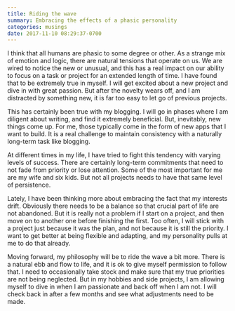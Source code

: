 ```yaml
---
title: Riding the wave
summary: Embracing the effects of a phasic personality
categories: musings
date: 2017-11-10 08:29:37-0700
---
```


I think that all humans are phasic to some degree or other. As a strange mix of emotion and logic, there are natural tensions that operate on us. We are wired to notice the new or unusual, and this has a real impact on our ability to focus on a task or project for an extended length of time. I have found that to be extremely true in myself. I will get excited about a new project and dive in with great passion. But after the novelty wears off, and I am distracted by something new, it is far too easy to let go of previous projects.

This has certainly been true with my blogging. I will go in phases where I am diligent about writing, and find it extremely beneficial. But, inevitably, new things come up. For me, those typically come in the form of new apps that I want to build. It is a real challenge to maintain consistency with a naturally long-term task like blogging.

At different times in my life, I have tried to fight this tendency with varying levels of success. There are certainly long-term commitments that need to not fade from priority or lose attention. Some of the most important for me are my wife and six kids. But not all projects needs to have that same level of persistence.

Lately, I️ have been thinking more about embracing the fact that my interests drift. Obviously there needs to be a balance so that crucial part of life are not abandoned. But it is really not a problem if I️ start on a project, and then move on to another one before finishing the first. Too often, I️ will stick with a project just because it was the plan, and not because it is still the priority. I️ want to get better at being flexible and adapting, and my personality pulls at me to do that already.

Moving forward, my philosophy will be to ride the wave a bit more. There is a natural ebb and flow to life, and it is ok to give myself permission to follow that. I need to occasionally take stock and make sure that my true priorities are not being neglected. But in my hobbies and side projects, I️ am allowing myself to dive in when I️ am passionate and back off when I️ am not. I️ will check back in after a few months and see what adjustments need to be made.